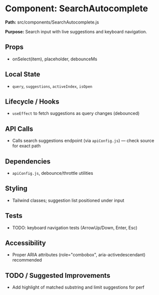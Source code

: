 # Component: SearchAutocomplete
**Path:** src/components/SearchAutocomplete.js

**Purpose:** Search input with live suggestions and keyboard navigation.

## Props
- onSelect(item), placeholder, debounceMs

## Local State
- `query`, `suggestions`, `activeIndex`, `isOpen`

## Lifecycle / Hooks
- `useEffect` to fetch suggestions as query changes (debounced)

## API Calls
- Calls search suggestions endpoint (via `apiConfig.js`) — check source for exact path

## Dependencies
- `apiConfig.js`, debounce/throttle utilities

## Styling
- Tailwind classes; suggestion list positioned under input

## Tests
- TODO: keyboard navigation tests (ArrowUp/Down, Enter, Esc)

## Accessibility
- Proper ARIA attributes (role="combobox", aria-activedescendant) recommended

## TODO / Suggested Improvements
- Add highlight of matched substring and limit suggestions for perf
